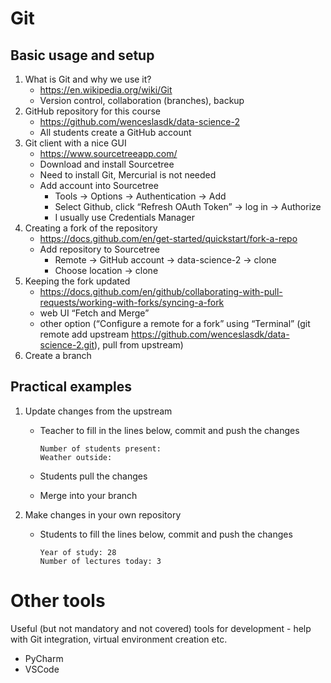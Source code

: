# Git

## Basic usage and setup

1. What is Git and why we use it?
   - https://en.wikipedia.org/wiki/Git
   - Version control, collaboration (branches), backup
2. GitHub repository for this course
   - https://github.com/wenceslasdk/data-science-2
   - All students create a GitHub account
3. Git client with a nice GUI
   - https://www.sourcetreeapp.com/
   - Download and install Sourcetree 
   - Need to install Git, Mercurial is not needed
   - Add account into Sourcetree 
     - Tools -> Options -> Authentication -> Add
     - Select Github, click “Refresh OAuth Token” -> log in -> Authorize
	 - I usually use Credentials Manager
4. Creating a fork of the repository
   - https://docs.github.com/en/get-started/quickstart/fork-a-repo
   - Add repository to Sourcetree
     - Remote -> GitHub account -> data-science-2 -> clone
     - Choose location -> clone
5. Keeping the fork updated
   - https://docs.github.com/en/github/collaborating-with-pull-requests/working-with-forks/syncing-a-fork
   - web UI “Fetch and Merge”
   - other option (“Configure a remote for a fork” using “Terminal” (git remote add upstream https://github.com/wenceslasdk/data-science-2.git), pull from upstream)
6.	Create a branch


## Practical examples
1. Update changes from the upstream
   - Teacher to fill in the lines below, commit and push the changes

         Number of students present: 
         Weather outside: 
   
   - Students pull the changes
   - Merge into your branch

2. Make changes in your own repository 
   - Students to fill the lines below, commit and push the changes
   
         Year of study: 28
         Number of lectures today: 3

# Other tools

Useful (but not mandatory and not covered) tools for development - help with Git integration, virtual environment creation etc.

- PyCharm
- VSCode